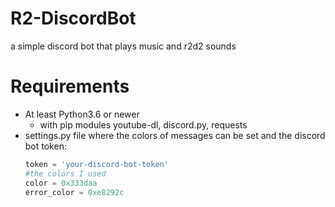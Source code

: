 # R2-DiscordBot
a simple discord bot that plays music and r2d2 sounds

# Requirements

- At least Python3.6 or newer
    - with pip modules youtube-dl, discord.py, requests
- settings.py file where the colors of messages can be set and the discord bot token:
  ```python
  token = 'your-discord-bot-token'
  #the colors I used
  color = 0x333daa
  error_color = 0xe8292c
  ```
